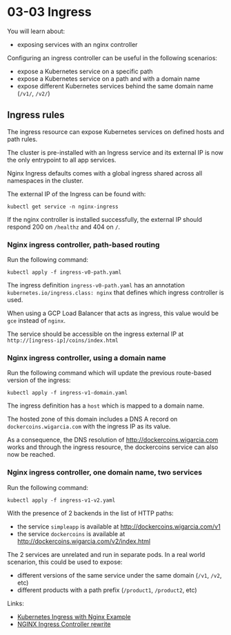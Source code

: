 # 03-03 Ingress

You will learn about:

* exposing services with an nginx controller

Configuring an ingress controller can be useful in the following scenarios:

* expose a Kubernetes service on a specific path
* expose a Kubernetes service on a path and with a domain name
* expose different Kubernetes services behind the same domain name (`/v1/`, `/v2/`)

## Ingress rules

The ingress resource can expose Kubernetes services on defined hosts and path rules.

The cluster is pre-installed with an Ingress service and its external IP is now the only entrypoint to all app services.

Nginx Ingress defaults comes with a global ingress shared across all namespaces in the cluster. 

The external IP of the Ingress can be found with:

```console
kubectl get service -n nginx-ingress
```

If the nginx controller is installed successfully, the external IP should respond 200 on `/healthz` and 404 on `/`.

### Nginx ingress controller, path-based routing

Run the following command:

```console
kubectl apply -f ingress-v0-path.yaml
```

The ingress definition `ingress-v0-path.yaml` has an annotation `kubernetes.io/ingress.class: nginx` that defines which ingress controller is used.

When using a GCP Load Balancer that acts as ingress, this value would be `gce` instead of `nginx`.

The service should be accessible on the ingress external IP at `http://[ingress-ip]/coins/index.html`

### Nginx ingress controller, using a domain name

Run the following command which will update the previous route-based version of the ingress:

```console
kubectl apply -f ingress-v1-domain.yaml
```

The ingress definition has a `host` which is mapped to a domain name.

The hosted zone of this domain includes a DNS A record on `dockercoins.wigarcia.com` with the ingress IP as its value.

As a consequence, the DNS resolution of <http://dockercoins.wigarcia.com> works and through the ingress resource, the dockercoins service can also now be reached.

### Nginx ingress controller, one domain name, two services

Run the following command:

```console
kubectl apply -f ingress-v1-v2.yaml
```

With the presence of 2 backends in the list of HTTP paths:

* the service `simpleapp` is available at <http://dockercoins.wigarcia.com/v1>
* the service `dockercoins` is available at <http://dockercoins.wigarcia.com/v2/index.html>

The 2 services are unrelated and run in separate pods. In a real world scenarion, this could be used to expose:

* different versions of the same service under the same domain (`/v1`, `/v2`, etc)
* different products with a path prefix (`/product1`, `/product2`, etc)

Links:

* [Kubernetes Ingress with Nginx Example](https://matthewpalmer.net/kubernetes-app-developer/articles/kubernetes-ingress-guide-nginx-example.html)
* [NGINX Ingress Controller rewrite](https://kubernetes.github.io/ingress-nginx/examples/rewrite/)
